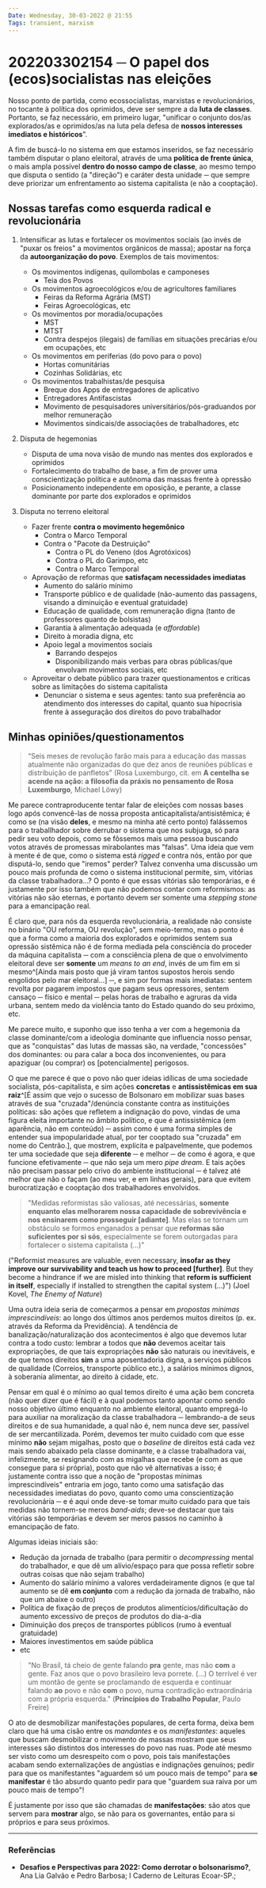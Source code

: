 ```yaml
---
Date: Wednesday, 30-03-2022 @ 21:55
Tags: transient, marxism
---
```

# 202203302154 ─ O papel dos (ecos)socialistas nas eleições
Nosso ponto de partida, como ecossocialistas, marxistas e revolucionários, no tocante à política dos oprimidos, deve ser sempre a da **luta de classes**. Portanto, se faz necessário, em primeiro lugar, "unificar o conjunto dos/as explorados/as e oprimidos/as na luta pela defesa de **nossos interesses imediatos e históricos**".

A fim de buscá-lo no sistema em que estamos inseridos, se faz necessário também disputar o plano eleitoral, através de uma **política de frente única**, o mais ampla possível **dentro do nosso campo de classe**, ao mesmo tempo que disputa o sentido (a "direção") e caráter desta unidade ─ que sempre deve priorizar um enfrentamento ao sistema capitalista (e não a cooptação). 

## Nossas tarefas como esquerda radical e revolucionária
1) Intensificar as lutas e fortalecer os movimentos sociais (ao invés de "puxar os freios" a movimentos orgânicos de massa); apostar na força da **autoorganização do povo**. Exemplos de tais movimentos:
	- Os movimentos indígenas, quilombolas e camponeses
		- Teia dos Povos
	- Os movimentos agroecológicos e/ou de agricultores familiares
		- Feiras da Reforma Agrária (MST)
		- Feiras Agroecológicas, etc
	- Os movimentos por moradia/ocupações
		- MST
		- MTST
		- Contra despejos (ilegais) de famílias em situações precárias e/ou em ocupações, etc
	- Os movimentos em periferias (do povo para o povo)
		- Hortas comunitárias
		- Cozinhas Solidárias, etc
	- Os movimentos trabalhistas/de pesquisa
		- Breque dos Apps de entregadores de aplicativo
		- Entregadores Antifascistas
		- Movimento de pesquisadores universitários/pós-graduandos por melhor remuneração
		- Movimentos sindicais/de associações de trabalhadores, etc
		  
2) Disputa de hegemonias
	* Disputa de uma nova visão de mundo nas mentes dos explorados e oprimidos
	* Fortalecimento do trabalho de base, a fim de prover uma conscientização política e autônoma das massas frente à opressão
	* Posicionamento independente em oposição, e perante, a classe dominante por parte dos explorados e oprimidos
	  
3) Disputa no terreno eleitoral
	* Fazer frente **contra o movimento hegemônico**
		- Contra o Marco Temporal
		- Contra o "Pacote da Destruição"
			- Contra o PL do Veneno (dos Agrotóxicos)
			- Contra o PL do Garimpo, etc
			- Contra o Marco Temporal
	* Aprovação de reformas que **satisfaçam necessidades imediatas**
		* Aumento do salário mínimo
		* Transporte público e de qualidade (não-aumento das passagens, visando a diminuição e eventual gratuidade)
		* Educação de qualidade, com remuneração digna (tanto de professores quanto de bolsistas)
		* Garantia à alimentação adequada (e *affordable*)
		* Direito à moradia digna, etc
		* Apoio legal a movimentos sociais
			* Barrando despejos
			* Disponibilizando mais verbas para obras públicas/que envolvam movimentos sociais, etc
	* Aproveitar o debate público para trazer questionamentos e críticas sobre as limitações do sistema capitalista
		* Denunciar o sistema e seus agentes: tanto sua preferência ao atendimento dos interesses do capital, quanto sua hipocrisia frente à asseguração dos direitos do povo trabalhador

## Minhas opiniões/questionamentos
> “Seis meses de revolução farão mais para a educação das massas atualmente não organizadas do que dez anos de reuniões públicas e distribuição de panfletos” 
> (Rosa Luxemburgo, cit. em **A centelha se acende na ação: a filosofia da práxis no pensamento de Rosa Luxemburgo**, Michael Löwy)

Me parece contraproducente tentar falar de eleições com nossas bases logo após convencê-las de nossa proposta anticapitalista/antisistêmica; é como se (na visão **deles**, e mesmo na minha até certo ponto) falássemos para o traballhador sobre derrubar o sistema que nos subjuga, só para pedir seu voto depois, como se fôssemos mais uma pessoa buscando votos através de promessas mirabolantes mas "falsas". Uma ideia que vem à mente é de que, como o sistema está *rigged* e contra nós, então por que disputá-lo, sendo que "iremos" perder? Talvez convenha uma discussão um pouco mais profunda de como o sistema institucional permite, sim, vitórias da classe trabalhadora...? O ponto é que essas vitórias são temporárias, e é justamente por isso também que não podemos contar com reformismos: as vitórias não são eternas, e portanto devem ser somente uma *stepping stone* para a emancipação real.

É claro que, para nós da esquerda revolucionária, a realidade não consiste no binário "OU reforma, OU revolução", sem meio-termo, mas o ponto é que a forma como a maioria dos explorados e oprimidos sentem sua opressão sistêmica não é de forma mediada pela consciência do proceder da máquina capitalista ─ com a consciência plena de que o envolvimento eleitoral deve ser **somente** um *means to an end*, invés de um fim em si mesmo^[Ainda mais posto que já viram tantos supostos herois sendo engolidos pelo mar eleitoral...] ─, e sim por formas mais imediatas: sentem revolta por pagarem impostos que pagam seus opressores, sentem cansaço ─ físico e mental ─ pelas horas de trabalho e agruras da vida urbana, sentem medo da violência tanto do Estado quando do seu próximo, etc. 

Me parece muito, e suponho que isso tenha a ver com a hegemonia da classe dominante/com a ideologia dominante que influencia nosso pensar, que as "conquistas" das lutas de massas são, na verdade, "concessões" dos dominantes: ou para calar a boca dos inconvenientes, ou para apaziguar (ou comprar) os [potencialmente] perigosos. 

O que me parece é que o povo não quer ideias idílicas de uma sociedade socialista, pós-capitalista, e sim ações **concretas** e **antissistêmicas em sua raiz**^[É assim que vejo o sucesso de Bolsonaro em mobilizar suas bases através de sua "cruzada"/denúncia constante contra as instituições políticas: são ações que refletem a indignação do povo, vindas de uma figura eleita importante no âmbito político, e que é antissistêmica (em aparência, não em conteúdo) ─ assim como é uma forma simples de entender sua impopularidade atual, por ter cooptado sua "cruzada" em nome do Centrão.], que mostrem, explícita e palpavelmente, que podemos ter uma sociedade que seja **diferente** ─ e melhor ─ de como é agora, e que funcione efetivamente ─ que não seja um mero *pipe dream*. E tais ações não precisam passar pelo crivo do ambiente institucional ─ é talvez até melhor que não o façam (ao meu ver, e em linhas gerais), para que evitem burocratização e cooptação dos trabalhadores envolvidos. 

> "Medidas reformistas são valiosas, até necessárias, **somente enquanto elas melhorarem nossa capacidade de sobrevivência e nos ensinarem como prosseguir [adiante]**. Mas elas se tornam um obstáculo se formos enganados a pensar que **reformas são suficientes por si sós**, especialmente se forem outorgadas para fortalecer o sistema capitalista (...)"
> 
("Reformist measures are valuable, even necessary, **insofar as they improve our survivability and teach us how to proceed [further]**. But they become a hindrance if we are misled into thinking that **reform is sufficient in itself**, especially if installed to strengthen the capital system (...)") 
(Joel Kovel, *The Enemy of Nature*)

Uma outra ideia seria de começarmos a pensar em *propostas mínimas imprescindíveis*: ao longo dos últimos anos perdemos muitos direitos (p. ex. através da Reforma da Previdência). A tendência de banalização/naturalização dos acontecimentos é algo que devemos lutar contra a todo custo: lembrar a todos que **não** devemos aceitar tais expropriações, de que tais expropriações **não** são naturais ou inevitáveis, e de que temos direitos **sim** a uma aposentadoria digna, a serviços públicos de qualidade (Correios, transporte público etc.), a salários mínimos dignos, à soberania alimentar, ao direito à cidade, etc. 

Pensar em qual é o mínimo ao qual temos direito é uma ação bem concreta (não quer dizer que é fácil) e à qual podemos tanto apontar como sendo nosso objetivo último enquanto no ambiente eleitoral, quanto empregá-lo para auxiliar na moralização da classe trabalhadora ─ lembrando-a de seus direitos e de sua humanidade, a qual não é, nem nunca deve ser, passível de ser mercantilizada. Porém, devemos ter muito cuidado com que esse mínimo **não** sejam migalhas, posto que o *baseline* de direitos está cada vez mais sendo abaixado pela classe dominante, e a classe trabalhadora vai, infelizmente, se resignando com as migalhas que recebe (e com as que consegue para si própria), posto que não vê alternativas a isso; é justamente contra isso que a noção de "propostas mínimas imprescindíveis" entraria em jogo, tanto como uma satisfação das necessidades imediatas do povo, quanto como uma conscientização revolucionária ─ e é aqui onde deve-se tomar muito cuidado para que tais medidas não tornem-se meros *band-aids*; deve-se destacar que tais vitórias são temporárias e devem ser meros passos no caminho à emancipação de fato.

Algumas ideias iniciais são:
- Redução da jornada de trabalho (para permitir o *decompressing* mental do trabalhador, e que dê um alívio/espaço para que possa refletir sobre outras coisas que não sejam trabalho)
- Aumento do salário mínimo a valores verdadeiramente dignos (e que tal aumento se dê **em conjunto** com a redução da jornada de trabalho, não que um abaixe o outro)
- Política de fixação de preços de produtos alimentícios/dificultação do aumento excessivo de preços de produtos do dia-a-dia
- Diminuição dos preços de transportes públicos (rumo à eventual gratuidade)
- Maiores investimentos em saúde pública
- etc

> "No Brasil, tá cheio de gente falando **pra** gente, mas não **com** a gente. Faz anos que o povo brasileiro leva porrete. (...) O terrível é ver um montão de gente se proclamando de esquerda e continuar falando **ao** povo e não **com** o povo, numa contradição extraordinária com a própria esquerda." (**Princípios do Trabalho Popular**, Paulo Freire)

O ato de desmobilizar manifestações populares, de certa forma, deixa bem claro que há uma cisão entre os *mandantes* e os *manifestantes*: aqueles que buscam desmobilizar o movimento de massas mostram que seus interesses são distintos dos interesses do povo nas ruas. Pode até mesmo ser visto como um desrespeito com o povo, pois tais manifestações acabam sendo externalizações de angústias e indignações genuínos; pedir para que os manifestantes "aguardem só um pouco mais de tempo" para **se manifestar** é tão absurdo quanto pedir para que "guardem sua raiva por um pouco mais de tempo"! 

É justamente por isso que são chamadas de **manifestações**: são atos que servem para **mostrar** algo, se não para os governantes, então para si próprios e para seus próximos. 


---
### Referências
- **Desafios e Perspectivas para 2022: Como derrotar o bolsonarismo?**, Ana Lia Galvão e Pedro Barbosa; I Caderno de Leituras Ecoar-SP.;